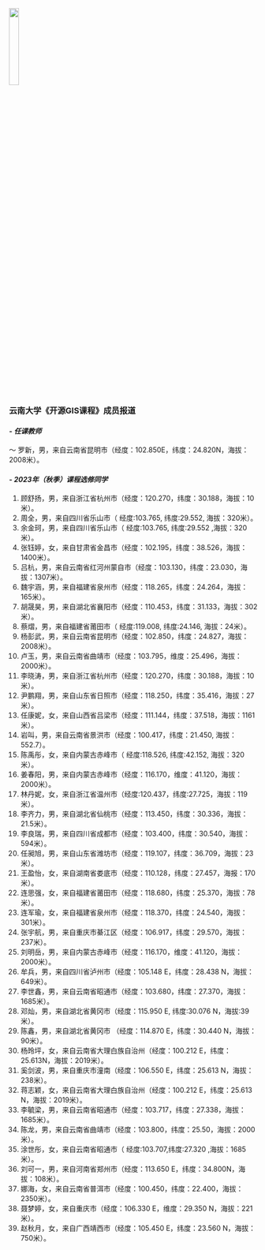 
<!-- <div align='center'> --> 
<img src="../ynu_logo.png" width="20%" height="20%"> 
<!-- </div> -->      

### **云南大学《开源GIS课程》成员报道** 
#### - **_任课教师_** 
～ 罗新，男，来自云南省昆明市（经度：102.850E，纬度：24.820N，海拔：2008米）。

#### - **_2023年（秋季）课程选修同学_**
1. 顾舒扬，男，来自浙江省杭州市（经度：120.270，纬度：30.188，海拔：10米）。        
2. 周全，男，来自四川省乐山市（ 经度:103.765, 纬度:29.552, 海拔：320米）。    
3. 余金珂，男，来自四川省乐山市（ 经度:103.765, 纬度:29.552 ,海拔：320米）。     
4. 张钰婷，女，来自甘肃省金昌市（经度：102.195，纬度：38.526，海拔：1400米）。     
5. 吕杭，男，来自云南省红河州蒙自市（经度：103.130，纬度：23.030，海拔：1307米）。        
6. 魏宇涵，男，来自福建省泉州市（经度：118.265，纬度：24.264，海拔：165米）。    
7. 胡晟昊，男，来自湖北省襄阳市（经度：110.453，纬度：31.133，海拔：302米）。     
8. 蔡熠，男，来自福建省莆田市（ 经度:119.008, 纬度:24.146, 海拔：24米）。    
9. 杨彭武，男，来自云南省昆明市（经度：102.850，纬度：24.827，海拔：2008米）。    
10. 卢玉，男，来自云南省曲靖市（经度：103.795，维度：25.496，海拔：2000米）。    
11. 李晓涛，男，来自浙江省杭州市（经度：120.270，纬度：30.188，海拔：10米）。       
12. 尹鹏翔，男，来自山东省日照市（经度：118.250，纬度：35.416，海拔：27米）。     
13. 任康妮，女，来自山西省吕梁市（经度：111.144，纬度：37.518，海拔：1161米）。    
14. 岩叫，男，来自云南省景洪市（经度：100.417，纬度：21.450, 海拔：552.7）。      
15. 陈禹彤，女，来自内蒙古赤峰市（ 经度:118.526, 纬度:42.152, 海拔：320米）。    
16. 姜春阳，男，来自内蒙古赤峰市（经度：116.170，维度：41.120，海拔：2000米）。    
17. 林丹妮，女，来自浙江省温州市（经度:120.437，纬度:27.725，海拔：119米）。       
18. 李齐力，男，来自湖北省仙桃市（经度：113.450，纬度：30.336，海拔：21.5米）。            
19. 李良瑞，男，来自四川省成都市（经度：103.400，纬度：30.540，海拔：594米）。    
20. 任昶旭，男，来自山东省潍坊市（经度：119.107，纬度：36.709，海拔：23米）。    
21. 王盈怡，女，来自湖南省娄底市（经度：110.128，纬度：27.457，海报：170米）。     
22. 连思强，女，来自福建省莆田市（经度：118.680，纬度：25.370，海拔：78米）。    
23. 连军瑜，女，来自福建省泉州市（经度：118.370，纬度：24.540，海拔：301米）。    
24. 张宇航，男，来自重庆市綦江区（经度：106.917，纬度：29.570，海拔：237米）。    
25. 刘明岳，男，来自内蒙古赤峰市（经度：116.170，维度：41.120，海拔：2000米）。    
26. 牟兵，男，来自四川省泸州市（经度：105.148 E，纬度：28.438 N，海拔：649米）。       
27. 李世鑫，男，来自云南省昭通市（经度：103.680，纬度：27.370，海拔：1685米）。     
28. 邓灿，男，来自湖北省黄冈市（经度：115.950 E, 纬度:30.076 N，海拔:39米）。    
29. 陈鑫，男，来自湖北省黄冈市 （经度：114.870 E，纬度：30.440 N，海拔：90米）。    
30. 杨玲坪，女，来自云南省大理白族自治州（经度：100.212 E，纬度：25.613N，海拔：2019米）。     
31. 奚剑波，男，来自重庆市潼南（经度：106.550 E，纬度：25.613 N，海拔：238米）。    
32. 蒋志颖，女，来自云南省大理白族自治州（经度：100.212 E，纬度：25.613 N，海拔：2019米）。       
33. 李毓梁，男，来自云南省昭通市（经度：103.717，纬度：27.338，海拔：1685米）。            
34. 陈龙，男，来自云南省曲靖市（经度：103.800，纬度：25.50，海拔：2000米）。      
35. 涂世彤，女，来自云南省昭通市（ 经度:103.707,纬度:27.320 ,海拔：1685米）。      
36. 刘可一，男，来自河南省郑州市（经度：113.650 E，纬度：34.800N，海拔：108米）。              
37. 娜海，女，来自云南省普洱市（经度：100.450，纬度：22.400，海拔：2350米）。       
38. 聂梦婷，女，来自重庆市（经度：106.330 E，维度：29.350 N，海拔：221米）。     
39. 赵秋月，女，来自广西靖西市（经度：105.450 E，纬度：23.560 N，海拔：750米）。   



